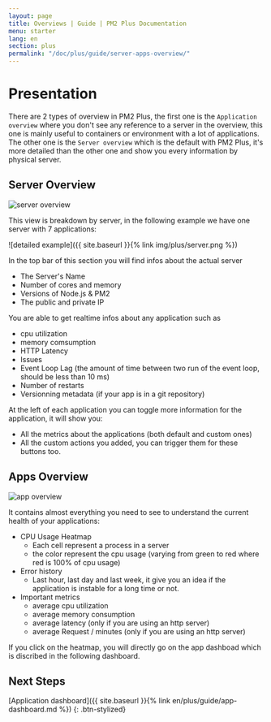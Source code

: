 ```yaml
---
layout: page
title: Overviews | Guide | PM2 Plus Documentation
menu: starter
lang: en
section: plus
permalink: "/doc/plus/guide/server-apps-overview/"
---
```


# Presentation

There are 2 types of overview in PM2 Plus, the first one is the `Application overview` where you don't see any reference to a server in the overview, this one is mainly useful to containers or environment with a lot of applications.
The other one is the `Server overview` which is the default with PM2 Plus, it's more detailed than the other one and show you every information by physical server.

## Server Overview

![server overview](https://cdn.jsdelivr.net/gh/keymetrics/branding/screenshots/plus/overview/server_overview.png)

This view is breakdown by server, in the following example we have one server with 7 applications: 

![detailed example]({{ site.baseurl }}{% link img/plus/server.png %})

In the top bar of this section you will find infos about the actual server
- The Server's Name
- Number of cores and memory
- Versions of Node.js & PM2
- The public and private IP

You are able to get realtime infos about any application such as
- cpu utilization
- memory comsumption
- HTTP Latency
- Issues
- Event Loop Lag (the amount of time between two run of the event loop, should be less than 10 ms)
- Number of restarts
- Versionning metadata (if your app is in a git repository)

At the left of each application you can toggle more information for the application, it will show you:
- All the metrics about the applications (both default and custom ones)
- All the custom actions you added, you can trigger them for these buttons too.

## Apps Overview

![app overview](https://cdn.jsdelivr.net/gh/keymetrics/branding/screenshots/plus/overview/app_overview.png)

It contains almost everything you need to see to understand the current health of your applications:

- CPU Usage Heatmap
    - Each cell represent a process in a server
    - the color represent the cpu usage (varying from green to red where red is 100% of cpu usage)
- Error history
    - Last hour, last day and last week, it give you an idea if the application is instable for a long time or not.
- Important metrics
    - average cpu utilization
    - average memory consumption
    - average latency (only if you are using an http server) 
    - average Request / minutes (only if you are using an http server)

If you click on the heatmap, you will directly go on the app dashboad which is discribed in the following dashboard.

## Next Steps

[Application dashboard]({{ site.baseurl }}{% link en/plus/guide/app-dashboard.md %})
{: .btn-stylized}

